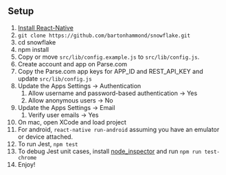 ## Setup

1. [Install React-Native](https://facebook.github.io/react-native/docs/getting-started.html#content)
1. ```git clone https://github.com/bartonhammond/snowflake.git```
1. cd snowflake
1. npm install
1. Copy or move ```src/lib/config.example.js``` to ```src/lib/config.js```.
1. Create account and app on Parse.com
  1. Copy the Parse.com app keys for APP_ID and REST_API_KEY and update ```src/lib/config.js```
  1. Update the Apps Settings -> Authentication 
 	  1. Allow username and password-based authentication -> Yes
	  1. Allow anonymous users -> No
  1. Update the Apps Settings -> Email
	  1. Verify user emails -> Yes
1. On mac, open XCode and load project
1. For android, ```react-native run-android``` assuming you have an emulator or device attached.
1. To run Jest, ```npm test```
1. To debug Jest unit cases, install [node_inspector](https://github.com/node-inspector/node-inspector) and run ```npm run test-chrome```
1. Enjoy!
